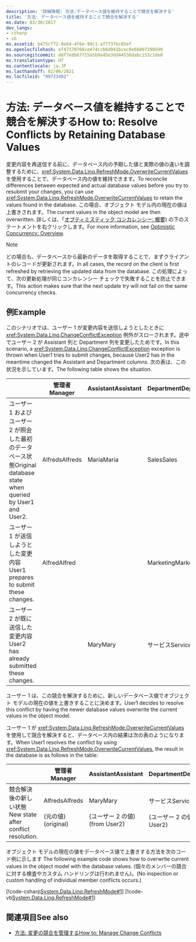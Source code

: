 ```yaml
---
description: '詳細情報: 方法:データベース値を維持することで競合を解決する'
title: '方法: データベース値を維持することで競合を解決する'
ms.date: 03/30/2017
dev_langs:
- csharp
- vb
ms.assetid: b475cf72-9e64-4f6e-99c1-af7737bc85ef
ms.openlocfilehash: ef47370768ce474ccb6d941bcec0e66807290599
ms.sourcegitcommit: ddf7edb67715a5b9a45e3dd44536dabc153c1de0
ms.translationtype: HT
ms.contentlocale: ja-JP
ms.lasthandoff: 02/06/2021
ms.locfileid: "99723492"
---
```

# <a name="how-to-resolve-conflicts-by-retaining-database-values"></a><span data-ttu-id="2108e-103">方法: データベース値を維持することで競合を解決する</span><span class="sxs-lookup"><span data-stu-id="2108e-103">How to: Resolve Conflicts by Retaining Database Values</span></span>

<span data-ttu-id="2108e-104">変更内容を再送信する前に、データベース内の予期した値と実際の値の違いを調整するために、<xref:System.Data.Linq.RefreshMode.OverwriteCurrentValues> を使用することで、データベース内の値を維持できます。</span><span class="sxs-lookup"><span data-stu-id="2108e-104">To reconcile differences between expected and actual database values before you try to resubmit your changes, you can use <xref:System.Data.Linq.RefreshMode.OverwriteCurrentValues> to retain the values found in the database.</span></span> <span data-ttu-id="2108e-105">この場合、オブジェクト モデル内の現在の値は上書きされます。</span><span class="sxs-lookup"><span data-stu-id="2108e-105">The current values in the object model are then overwritten.</span></span> <span data-ttu-id="2108e-106">詳しくは、「[オプティミスティック コンカレンシー: 概要)](optimistic-concurrency-overview.md) の下のステートメントを右クリックします。</span><span class="sxs-lookup"><span data-stu-id="2108e-106">For more information, see [Optimistic Concurrency: Overview](optimistic-concurrency-overview.md).</span></span>  
  
> [!NOTE]
> <span data-ttu-id="2108e-107">どの場合も、データベースから最新のデータを取得することで、まずクライアントのレコードが更新されます。</span><span class="sxs-lookup"><span data-stu-id="2108e-107">In all cases, the record on the client is first refreshed by retrieving the updated data from the database.</span></span> <span data-ttu-id="2108e-108">この処理によって、次の更新処理が同じコンカレンシー チェックで失敗することを防止できます。</span><span class="sxs-lookup"><span data-stu-id="2108e-108">This action makes sure that the next update try will not fail on the same concurrency checks.</span></span>  
  
## <a name="example"></a><span data-ttu-id="2108e-109">例</span><span class="sxs-lookup"><span data-stu-id="2108e-109">Example</span></span>  

 <span data-ttu-id="2108e-110">このシナリオでは、ユーザー 1 が変更内容を送信しようとしたときに <xref:System.Data.Linq.ChangeConflictException> 例外がスローされます。途中でユーザー 2 が Assistant 列と Department  列を変更したためです。</span><span class="sxs-lookup"><span data-stu-id="2108e-110">In this scenario, a <xref:System.Data.Linq.ChangeConflictException> exception is thrown when User1 tries to submit changes, because User2 has in the meantime changed the Assistant and Department columns.</span></span> <span data-ttu-id="2108e-111">次の表は、この状況を示しています。</span><span class="sxs-lookup"><span data-stu-id="2108e-111">The following table shows the situation.</span></span>  
  
||<span data-ttu-id="2108e-112">管理者</span><span class="sxs-lookup"><span data-stu-id="2108e-112">Manager</span></span>|<span data-ttu-id="2108e-113">Assistant</span><span class="sxs-lookup"><span data-stu-id="2108e-113">Assistant</span></span>|<span data-ttu-id="2108e-114">Department</span><span class="sxs-lookup"><span data-stu-id="2108e-114">Department</span></span>|  
|------|-------------|---------------|----------------|  
|<span data-ttu-id="2108e-115">ユーザー 1 およびユーザー 2 が照会した最初のデータベース状態</span><span class="sxs-lookup"><span data-stu-id="2108e-115">Original database state when queried by User1 and User2.</span></span>|<span data-ttu-id="2108e-116">Alfreds</span><span class="sxs-lookup"><span data-stu-id="2108e-116">Alfreds</span></span>|<span data-ttu-id="2108e-117">Maria</span><span class="sxs-lookup"><span data-stu-id="2108e-117">Maria</span></span>|<span data-ttu-id="2108e-118">Sales</span><span class="sxs-lookup"><span data-stu-id="2108e-118">Sales</span></span>|  
|<span data-ttu-id="2108e-119">ユーザー 1 が送信しようとした変更内容</span><span class="sxs-lookup"><span data-stu-id="2108e-119">User1 prepares to submit these changes.</span></span>|<span data-ttu-id="2108e-120">Alfred</span><span class="sxs-lookup"><span data-stu-id="2108e-120">Alfred</span></span>||<span data-ttu-id="2108e-121">Marketing</span><span class="sxs-lookup"><span data-stu-id="2108e-121">Marketing</span></span>|  
|<span data-ttu-id="2108e-122">ユーザー 2 が既に送信した変更内容</span><span class="sxs-lookup"><span data-stu-id="2108e-122">User2 has already submitted these changes.</span></span>||<span data-ttu-id="2108e-123">Mary</span><span class="sxs-lookup"><span data-stu-id="2108e-123">Mary</span></span>|<span data-ttu-id="2108e-124">サービス</span><span class="sxs-lookup"><span data-stu-id="2108e-124">Service</span></span>|  
  
 <span data-ttu-id="2108e-125">ユーザー 1 は、この競合を解決するために、新しいデータベース値でオブジェクト モデルの現在の値を上書きすることに決めます。</span><span class="sxs-lookup"><span data-stu-id="2108e-125">User1 decides to resolve this conflict by having the newer database values overwrite the current values in the object model.</span></span>  
  
 <span data-ttu-id="2108e-126">ユーザー 1 が <xref:System.Data.Linq.RefreshMode.OverwriteCurrentValues> を使用して競合を解決すると、データベース内の結果は次の表のようになります。</span><span class="sxs-lookup"><span data-stu-id="2108e-126">When User1 resolves the conflict by using <xref:System.Data.Linq.RefreshMode.OverwriteCurrentValues>, the result in the database is as follows in the table:</span></span>  
  
||<span data-ttu-id="2108e-127">管理者</span><span class="sxs-lookup"><span data-stu-id="2108e-127">Manager</span></span>|<span data-ttu-id="2108e-128">Assistant</span><span class="sxs-lookup"><span data-stu-id="2108e-128">Assistant</span></span>|<span data-ttu-id="2108e-129">Department</span><span class="sxs-lookup"><span data-stu-id="2108e-129">Department</span></span>|  
|------|-------------|---------------|----------------|  
|<span data-ttu-id="2108e-130">競合解決後の新しい状態</span><span class="sxs-lookup"><span data-stu-id="2108e-130">New state after conflict resolution.</span></span>|<span data-ttu-id="2108e-131">Alfreds</span><span class="sxs-lookup"><span data-stu-id="2108e-131">Alfreds</span></span><br /><br /> <span data-ttu-id="2108e-132">(元の値)</span><span class="sxs-lookup"><span data-stu-id="2108e-132">(original)</span></span>|<span data-ttu-id="2108e-133">Mary</span><span class="sxs-lookup"><span data-stu-id="2108e-133">Mary</span></span><br /><br /> <span data-ttu-id="2108e-134">(ユーザー 2 の値)</span><span class="sxs-lookup"><span data-stu-id="2108e-134">(from User2)</span></span>|<span data-ttu-id="2108e-135">サービス</span><span class="sxs-lookup"><span data-stu-id="2108e-135">Service</span></span><br /><br /> <span data-ttu-id="2108e-136">(ユーザー 2 の値)</span><span class="sxs-lookup"><span data-stu-id="2108e-136">(from User2)</span></span>|  
  
 <span data-ttu-id="2108e-137">オブジェクト モデルの現在の値をデータベース値で上書きする方法を次のコード例に示します </span><span class="sxs-lookup"><span data-stu-id="2108e-137">The following example code shows how to overwrite current values in the object model with the database values.</span></span> <span data-ttu-id="2108e-138">(個々のメンバーの競合に対する検査やカスタム ハンドリングは行われません)。</span><span class="sxs-lookup"><span data-stu-id="2108e-138">(No inspection or custom handling of individual member conflicts occurs.)</span></span>  
  
 [!code-csharp[System.Data.Linq.RefreshMode#1](../../../../../../samples/snippets/csharp/VS_Snippets_Data/system.data.linq.refreshmode/cs/program.cs#1)]
 [!code-vb[System.Data.Linq.RefreshMode#1](../../../../../../samples/snippets/visualbasic/VS_Snippets_Data/system.data.linq.refreshmode/vb/module1.vb#1)]  
  
## <a name="see-also"></a><span data-ttu-id="2108e-139">関連項目</span><span class="sxs-lookup"><span data-stu-id="2108e-139">See also</span></span>

- [<span data-ttu-id="2108e-140">方法: 変更の競合を管理する</span><span class="sxs-lookup"><span data-stu-id="2108e-140">How to: Manage Change Conflicts</span></span>](how-to-manage-change-conflicts.md)
